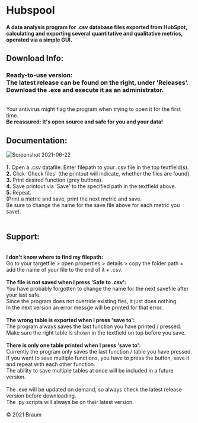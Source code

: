 # Hubspool
#### A data analysis program for .csv database files exported from HubSpot, calculating and exporting several quantitative and qualitative metrics, operated via a simple GUI. 

## Download Info: <br>
<h3> Ready-to-use version: <br>
The latest release can be found on the right, under 'Releases'. <br>
Download the .exe and execute it as an administrator. </h3> <br>
Your antivirus might flag the program when trying to open it for the first time. <br>
<strong>Be reassured: It's open source and safe for you and your data!</strong><br>

## Documentation: <br>
![Screenshot 2021-06-22 ](https://user-images.githubusercontent.com/86114549/122900118-b43ffe00-d34c-11eb-98b3-fccd141ef383.png)<br>
<br>
<strong>1.</strong> Open a .csv datafile: Enter filepath to your .csv file in the top textfield(s). <br>
<strong>2.</strong> Click 'Check files' (the printout will indicate, whether the files are found). <br>
<strong>3.</strong> Print desired function (grey buttons). <br>
<strong>4.</strong> Save printout via 'Save' to the specified path in the textfield above. <br>
<strong>5.</strong> Repeat. <br>
(Print a metric and save, print the next metric and save. <br>
Be sure to change the name for the save file above for each metric you save).<br>
<br>
<h2>Support:</h2><br>
<strong>I don't know where to find my filepath:</strong><br>
Go to your targetfile > open properties > details > copy the folder path + add the name of your file to the end of it + .csv. <br>
<br>
<strong>The file is not saved when I press 'Safe to .csv':</strong><br>
You have probably forgotten to change the name for the next savefile after your last safe.<br>
Since the program does not override existing fles, it just does nothing.<br>
In the next version an error messge will be printed for that error.<br>
<br>
<strong>The wrong table is exported when I press 'save to':</strong><br>
The program always saves the last function you have printed / pressed. <br>
Make sure the right table is shown in the textfield on top before you save.<br>
<br>
<strong>There is only one table printed when I press 'save to':</strong><br>
Currently the program only saves the last function / table you have pressed. <br>
If you want to save multiple functions, you have to press the button, save it and repeat with each other function.<br>
The ability to save multiple tables at once will be included in a future version. <br>
<br>
The .exe will be updated on demand, so always check the latest release version before downloading. <br>
The .py scripts will always be on their latest version. <br>
<br>
© 2021 Braum
